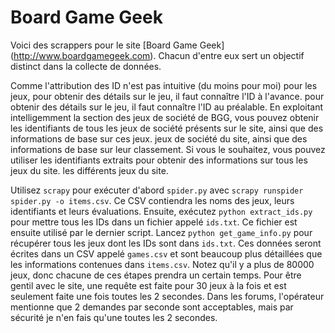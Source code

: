 # Board Game Geek

Voici des scrappers pour le site [Board Game Geek] (http://www.boardgamegeek.com).
Chacun d'entre eux sert un objectif distinct dans la collecte de données.

Comme l'attribution des ID n'est pas intuitive (du moins pour moi) pour les jeux, pour obtenir des détails sur le jeu, il faut connaître l'ID à l'avance.
pour obtenir des détails sur le jeu, il faut connaître l'ID au préalable.
En exploitant intelligemment la section des jeux de société de BGG, vous pouvez obtenir les identifiants de tous les jeux de société présents sur le site, ainsi que des informations de base sur ces jeux.
jeux de société du site, ainsi que des informations de base sur leur classement.
Si vous le souhaitez, vous pouvez utiliser les identifiants extraits pour obtenir des informations sur tous les jeux du site.
les différents jeux du site.

Utilisez `scrapy` pour exécuter d'abord `spider.py` avec `scrapy runspider spider.py -o items.csv`.
Ce CSV contiendra les noms des jeux, leurs identifiants et leurs évaluations.
Ensuite, exécutez `python extract_ids.py` pour mettre tous les IDs dans un fichier appelé `ids.txt`.
Ce fichier est ensuite utilisé par le dernier script.
Lancez `python get_game_info.py` pour récupérer tous les jeux dont les IDs sont dans `ids.txt`.
Ces données seront écrites dans un CSV appelé `games.csv` et sont beaucoup plus détaillées
que les informations contenues dans `items.csv`.
Notez qu'il y a plus de 80000 jeux, donc chacune de ces étapes prendra un certain temps.
Pour être gentil avec le site, une requête est faite pour 30 jeux à la fois et est seulement faite
une fois toutes les 2 secondes.
Dans les forums, l'opérateur mentionne que 2 demandes par seconde sont acceptables, mais par sécurité
je n'en fais qu'une toutes les 2 secondes.